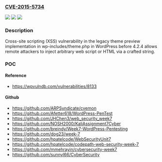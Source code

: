 ### [CVE-2015-5734](https://cve.mitre.org/cgi-bin/cvename.cgi?name=CVE-2015-5734)
![](https://img.shields.io/static/v1?label=Product&message=n%2Fa&color=blue)
![](https://img.shields.io/static/v1?label=Version&message=n%2Fa&color=blue)
![](https://img.shields.io/static/v1?label=Vulnerability&message=n%2Fa&color=brighgreen)

### Description

Cross-site scripting (XSS) vulnerability in the legacy theme preview implementation in wp-includes/theme.php in WordPress before 4.2.4 allows remote attackers to inject arbitrary web script or HTML via a crafted string.

### POC

#### Reference
- https://wpvulndb.com/vulnerabilities/8133

#### Github
- https://github.com/ARPSyndicate/cvemon
- https://github.com/Afetter618/WordPress-PenTest
- https://github.com/JHChen3/web_security_week7
- https://github.com/NOSH2000/KaliAssignment7Cyber
- https://github.com/breindy/Week7-WordPress-Pentesting
- https://github.com/dog23/week-7
- https://github.com/hpatelcode/WebSecurityUnit7
- https://github.com/hpatelcode/codepath-web-security-week-7
- https://github.com/mmehrayin/cybersecurity-week7
- https://github.com/sunnyl66/CyberSecurity

